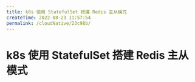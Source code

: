 ```yaml
---
title: k8s 使用 StatefulSet 搭建 Redis 主从模式
createTime: 2022-08-23 11:57:54
permalink: /cloudNative/23c98b/
---
```


# k8s 使用 StatefulSet 搭建 Redis 主从模式

